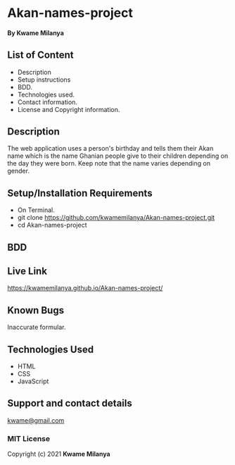 # Akan-names-project
#### By **Kwame Milanya**
## List of Content
* Description
* Setup instructions
* BDD.
* Technologies used.
* Contact information.
* License and Copyright information.
## Description
The web application uses a person's birthday and tells them their Akan name which is the name Ghanian people give to their children depending on the day they were born. Keep note that the name varies depending on gender.
## Setup/Installation Requirements
* On Terminal.
* git clone https://github.com/kwamemilanya/Akan-names-project.git
* cd Akan-names-project
## BDD
## Live Link
https://kwamemilanya.github.io/Akan-names-project/
## Known Bugs
Inaccurate formular.
## Technologies Used
* HTML
* CSS
* JavaScript
## Support and contact details
kwame@gmail.com
### MIT License
Copyright (c) 2021 **Kwame Milanya**
